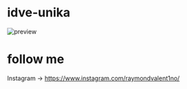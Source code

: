 
# idve-unika


![preview](https://user-images.githubusercontent.com/78863317/121986045-14202d00-cdc0-11eb-802b-a0dcaf5271e7.jpg)




# follow me 

Instagram -> https://www.instagram.com/raymondvalent1no/
